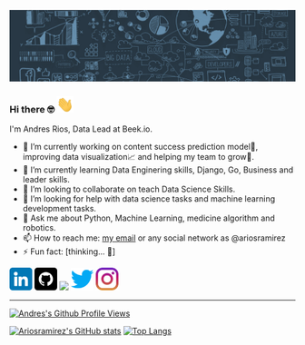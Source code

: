 ![baner](images/github_background.jpg)

### Hi there 🤓 <img src="https://raw.githubusercontent.com/ABSphreak/ABSphreak/master/gifs/Hi.gif" width="30px">

I'm Andres Rios, Data Lead at Beek.io.

- 🔭 I’m currently working on content success prediction model🤖, improving data visualization📈 and helping my team to grow🚀.  
- 🌱 I’m currently learning Data Enginering skills, Django, Go, Business and leader skills.
- 👯 I’m looking to collaborate on teach Data Science Skills.
- 🤔 I’m looking for help with data science tasks and machine learning development tasks.
- 💬 Ask me about Python, Machine Learning, medicine algorithm and robotics. 
- 📫 How to reach me: [my email](mailto:andres.rios.4126@gmail.com) or any social network as @ariosramirez 
- ⚡ Fun fact: [thinking... 🤔] 

<a href="https://www.linkedin.com/in/ariosramirez"><img src="https://github.com/ariosramirez/ariosramirez/blob/main/images/logos/linkedin.png" width="40" /></a>
<a href="https://github.com/ariosramirez"><img src="https://github.com/ariosramirez/ariosramirez/blob/main/images/logos/github.png" width="40" /></a>
<a href="mailto:ariosramirez.data@gmail.com"><img src="https://github.com/ashutosh1919/ashutosh1919/blob/master/logos/google-plus.png" width="40" /></a>
<a href="https://twitter.com/ariosramirez"><img src="https://github.com/ariosramirez/ariosramirez/blob/main/images/logos/twitter.png" width="40" /></a>
<a href="https://www.instagram.com/ariosramirez"><img src="https://github.com/ariosramirez/ariosramirez/blob/main/images/logos/instagram.png" width="40" />


---

![Andres's Github Profile Views](https://komarev.com/ghpvc/?username=ariosramirez&color=blueviolet)  
<a href="https://github.com/jstrieb/github-stats">

<link rel="stylesheet" href="https://cdn.jsdelivr.net/gh/devicons/devicon@v2.14.0/devicon.min.css">


[![Ariosramirez's GitHub stats](https://github-readme-stats.vercel.app/api?username=ariosramirez&count_private=true&theme=dark)](https://github.com/ariosramirez)
[![Top Langs](https://github-readme-stats.vercel.app/api/top-langs/?username=ariosramirez&count_private=true&theme=dark)](https://github.com/ariosramirez)
